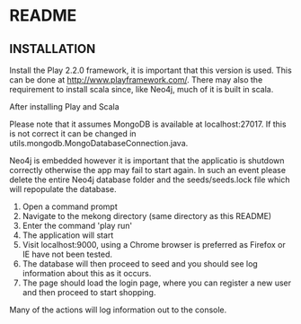 # README

## INSTALLATION

Install the Play 2.2.0 framework, it is important that this version is used. This
can be done at http://www.playframework.com/. There may also the requirement to
install scala since, like Neo4j, much of it is built in scala.

After installing Play and Scala

Please note that it assumes MongoDB is available at localhost:27017.
If this is not correct it can be changed in utils.mongodb.MongoDatabaseConnection.java.

Neo4j is embedded however it is important that the applicatio is shutdown correctly otherwise the app
may fail to start again. In such an event please delete the entire Neo4j database folder and the seeds/seeds.lock
file which will repopulate the database.

1. Open a command prompt
2. Navigate to the mekong directory (same directory as this README)
3. Enter the command 'play run'
4. The application will start
5. Visit localhost:9000, using a Chrome browser is preferred as Firefox or IE have not
been tested.
6. The database will then proceed to seed and you should see log information about
this as it occurs.
7. The page should load the login page, where you can register a new user and
then proceed to start shopping.

Many of the actions will log information out to the console.

